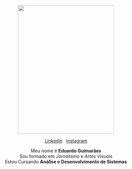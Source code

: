 

<!--
**olberpunk/olberpunk** is a ✨ _special_ ✨ repository because its `README.md` (this file) appears on your GitHub profile.

Here are some ideas to get you started:

- 🔭 I’m currently working on ...
- 🌱 I’m currently learning ...
- 👯 I’m looking to collaborate on ...
- 🤔 I’m looking for help with ...
- 💬 Ask me about ...
- 📫 How to reach me: ...
- 😄 Pronouns: ...
- ⚡ Fun fact: ...
-->

<div align="center">

<img src="https://instagram.frec12-1.fna.fbcdn.net/v/t51.2885-15/540685615_17924106135101879_5427587977212607656_n.webp?efg=eyJ2ZW5jb2RlX3RhZyI6InRocmVhZHMuRkVFRC5pbWFnZV91cmxnZW4uNTExeDcxNC5zZHIuZjgyNzg3LmRlZmF1bHRfaW1hZ2UuYzIifQ&_nc_ht=instagram.frec12-1.fna.fbcdn.net&_nc_cat=111&_nc_oc=Q6cZ2QEX-2pn87MUtcbnlOrFmGFcVrvj3tI1518p_rnITStDwEGGJVANS-Dl5dYmp0fjYqA&_nc_ohc=c6CATRSrIyoQ7kNvwHOULPn&_nc_gid=8z3f9IKu_bxz_Tn3cyi_yA&edm=APs17CUBAAAA&ccb=7-5&ig_cache_key=MzcwODczMDIwMTUwNjQzMzY2MQ%3D%3D.3-ccb7-5&oh=00_AfXp-kb8S8n_8JvDcvsIOZ_7MwD81xgnvxNxpUlv__rIsA&oe=68B5434A&_nc_sid=10d13b" width="300" height="400"></br>

[Linkedin](https://www.linkedin.com/in/olberpunk)&nbsp;&nbsp;
[Instagram](https://www.instagram.com/eduardoguimaraes.art)

Meu nome é __Eduardo Guimarães__</br>
Sou formado em _Jornalismo_ e _Artes Visuais_</br>
Estou Cursando __Análise e Desenvolvimento de Sistemas__

</div>
